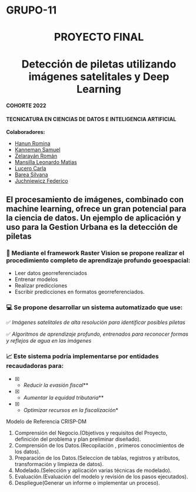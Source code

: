 # GRUPO-11

<h1 align="center"> PROYECTO FINAL </h1>
<h1 align="center"> Detección de piletas utilizando imágenes satelitales y Deep Learning </h1>

#### COHORTE 2022

#### TECNICATURA EN CIENCIAS DE DATOS E INTELIGENCIA ARTIFICIAL

**Colaboradores:**

- [Hanun Romina](https://github.com/RomiHanun) 
- [Kanneman Samuel](https://github.com/samuelkanneman)
- [Zelarayán Román ](https://github.com/romanzelararg)
- [Mansilla Leonardo Matias ](https://github.com/LMmansilla)
- [Lucero Carla](https://github.com/CarlaLucerocd)
- [Barea Silvana](https://github.com/recursosssbb)
- [Juchniewicz Federico](https://github.com/FJISPC)

## El procesamiento de imágenes, combinado con machine learning, ofrece un gran potencial para la ciencia de datos. Un ejemplo de aplicación y uso para la Gestion Urbana es la detección de piletas

### :floppy_disk: Mediante el framework Raster Vision se propone realizar el procedimiento completo de aprendizaje profundo geoespacial: 
 * Leer datos georreferenciados
 * Entrenar modelos
 * Realizar predicciones
 * Escribir predicciones en formatos georreferenciados.

### :computer: Se propone desarrollar un sistema automatizado que use:

:white_check_mark: _Imágenes satelitales de alta resolución para identificar posibles piletas_

:white_check_mark: _Algoritmos de aprendizaje profundo, entrenados para reconocer formas y reflejos de agua en las imágenes_

### :chart_with_upwards_trend: Este sistema podría implementarse por entidades recaudadoras para:

- [x] * *Reducir la evasión fiscal***
- [x] * *Aumentar la equidad tributaria***
- [x] * *Optimizar recursos en la fiscalización**

Modelo de Referencia CRISP-DM
1. Comprensión del Negocio.(Objetivos y requisitos del Proyecto, definición del problema y plan preliminar diseñado).
2. Comprensión de los Datos.(Recopilación , primeros conocimientos de los datos).
3. Preparación de los Datos.(Seleccion de tablas, registros y atributos, transformación y limpieza de datos).
4. Modelado.(Selección y aplicación varias técnicas de modelado).
5. Evaluación.(Evaluación del modelo y revisión de los pasos ejecutados).
6. Despliegue(Generar un informe o implementar un proceso).
